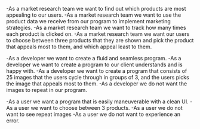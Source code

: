 -As a market research team we want to find out which products are most appealing to our users.
-As a market research team we want to use the product data we receive from our program to implement marketing strategies.
-As a market research team we want to track how many times each product is clicked on.
-As a market research team we want our users to choose between three products that they are shown and pick the product that appeals most to them, and which appeal least to them.

-As a developer we want to create a fluid and seamless program.
-As a developer we want to create a program to our client understands and is happy with.
-As a developer we want to create a program that consists of 25 images that the users cycle through in groups of 3, and the users picks the image that appeals most to them.
-As a developer we do not want the images to repeat in our program.

-As a user we want a program that is easily maneuverable with a clean UI.
-As a user we want to choose between 3 products.
-As a user we do not want to see repeat images
-As a user we do not want to experience an error.
  

